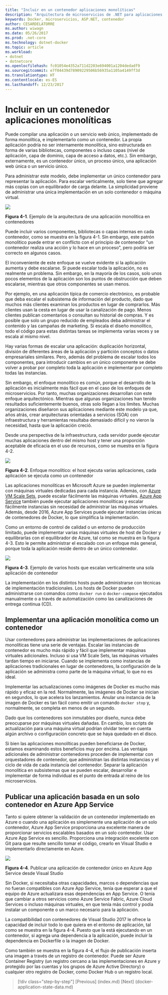 ```yaml
---
title: "Incluir en un contenedor aplicaciones monolíticas"
description: "Arquitectura de microservicios de .NET para aplicaciones .NET en contenedor | Incluir en un contenedor aplicaciones monolíticas"
keywords: Docker, microservicios, ASP.NET, contenedor
author: CESARDELATORRE
ms.author: wiwagn
ms.date: 05/26/2017
ms.prod: .net-core
ms.technology: dotnet-docker
ms.topic: article
ms.workload:
- dotnet
- dotnetcore
ms.openlocfilehash: fc01054e4352a711d2203e694001a1204dedadf9
ms.sourcegitcommit: e7f04439d78909229506b56935a1105a4149ff3d
ms.translationtype: HT
ms.contentlocale: es-ES
ms.lasthandoff: 12/23/2017
---
```

# <a name="containerizing-monolithic-applications"></a>Incluir en un contenedor aplicaciones monolíticas

Puede compilar una aplicación o un servicio web único, implementado de forma monolítica, e implementarlo como un contenedor. La propia aplicación podría no ser internamente monolítica, sino estructurada en forma de varias bibliotecas, componentes o incluso capas (nivel de aplicación, capa de dominio, capa de acceso a datos, etc.). Sin embargo, externamente, es un contenedor único, un proceso único, una aplicación web única o un servicio único.

Para administrar este modelo, debe implementar un único contenedor para representar la aplicación. Para escalar verticalmente, solo tiene que agregar más copias con un equilibrador de carga delante. La simplicidad proviene de administrar una única implementación en un solo contenedor o máquina virtual.

![](./media/image1.png)

**Figura 4-1**. Ejemplo de la arquitectura de una aplicación monolítica en contenedores

Puede incluir varios componentes, bibliotecas o capas internas en cada contenedor, como se muestra en la figura 4-1. Sin embargo, este patrón monolítico puede entrar en conflicto con el principio de contenedor "un contenedor realiza una acción y lo hace en un proceso", pero podría ser correcto en algunos casos.

El inconveniente de este enfoque se vuelve evidente si la aplicación aumenta y debe escalarse. Si puede escalar toda la aplicación, no es realmente un problema. Sin embargo, en la mayoría de los casos, solo unos pocos elementos de la aplicación son los puntos de obstrucción que deben escalarse, mientras que otros componentes se usan menos.

Por ejemplo, en una aplicación típica de comercio electrónico, es probable que deba escalar el subsistema de información del producto, dado que muchos más clientes examinan los productos en lugar de comprarlos. Más clientes usan la cesta en lugar de usar la canalización de pago. Menos clientes publican comentarios o consultan su historial de compras. Y es posible que solo un grupo reducido de empleados deba administrar el contenido y las campañas de marketing. Si escala el diseño monolítico, todo el código para estas distintas tareas se implementa varias veces y se escala al mismo nivel.

Hay varias formas de escalar una aplicación: duplicación horizontal, división de diferentes áreas de la aplicación y partición conceptos o datos empresariales similares. Pero, además del problema de escalar todos los componentes, para introducir cambios en un único componente se debe volver a probar por completo toda la aplicación e implementar por completo todas las instancias.

Sin embargo, el enfoque monolítico es común, porque el desarrollo de la aplicación es inicialmente más fácil que en el caso de los enfoques de microservicios. Por tanto, muchas organizaciones desarrollan con este enfoque arquitectónico. Mientras que algunas organizaciones han tenido resultados suficientemente buenos, otras solo llegan a los límites. Muchas organizaciones diseñaron sus aplicaciones mediante este modelo ya que, años atrás, crear arquitecturas orientadas a servicios (SOA) con infraestructura y herramientas resultaba demasiado difícil y no vieron la necesidad, hasta que la aplicación creció.

Desde una perspectiva de la infraestructura, cada servidor puede ejecutar muchas aplicaciones dentro del mismo host y tener una proporción aceptable de eficacia en el uso de recursos, como se muestra en la figura 4-2.

![](./media/image2.png)

**Figura 4-2**. Enfoque monolítico: el host ejecuta varias aplicaciones, cada aplicación se ejecuta como un contenedor

Las aplicaciones monolíticas en Microsoft Azure se pueden implementar con máquinas virtuales dedicadas para cada instancia. Además, con [Azure VM Scale Sets](https://docs.microsoft.com/azure/virtual-machine-scale-sets/), puede escalar fácilmente las máquinas virtuales. [Azure App Service](https://azure.microsoft.com/services/app-service/) también puede ejecutar aplicaciones monolíticas y escalar fácilmente instancias sin necesidad de administrar las máquinas virtuales. Además, desde 2016, Azure App Services puede ejecutar instancias únicas de contenedores de Docker, lo que simplifica la implementación.

Como un entorno de control de calidad o un entorno de producción limitado, puede implementar varias máquinas virtuales de host de Docker y equilibrarlas con el equilibrador de Azure, tal como se muestra en la figura 4-3. Esto le permite administrar el escalado con un enfoque más general, porque toda la aplicación reside dentro de un único contenedor.

![](./media/image3.png)

**Figura 4-3**. Ejemplo de varios hosts que escalan verticalmente una sola aplicación de contenedor

La implementación en los distintos hosts puede administrarse con técnicas de implementación tradicionales. Los hosts de Docker pueden administrarse con comandos como `docker run` o `docker-compose` ejecutados manualmente o a través de automatización como las canalizaciones de entrega continua (CD).

## <a name="deploying-a-monolithic-application-as-a-container"></a>Implementar una aplicación monolítica como un contenedor

Usar contenedores para administrar las implementaciones de aplicaciones monolíticas tiene una serie de ventajas. Escalar las instancias de contenedor es mucho más rápido y fácil que implementar máquinas virtuales adicionales. Incluso si usa VM Scale Sets, las máquinas virtuales tardan tiempo en iniciarse. Cuando se implementa como instancias de aplicaciones tradicionales en lugar de contenedores, la configuración de la aplicación se administra como parte de la máquina virtual, lo que no es ideal.

Implementar las actualizaciones como imágenes de Docker es mucho más rápido y eficaz en la red. Normalmente, las imágenes de Docker se inician en segundos, lo que acelera los lanzamientos. Anular una instancia de la imagen de Docker es tan fácil como emitir un comando `docker stop` y, normalmente, se completa en menos de un segundo.

Dado que los contenedores son inmutables por diseño, nunca debe preocuparse por máquinas virtuales dañadas. En cambio, los scripts de actualización para una máquina virtual podrían olvidar tener en cuenta algún archivo o configuración concreto que se haya quedado en el disco.

Si bien las aplicaciones monolíticas pueden beneficiarse de Docker, estamos examinando estos beneficios muy por encima. Las ventajas adicionales de administrar contenedores proceden de implementar con orquestadores de contenedor, que administran las distintas instancias y el ciclo de vida de cada instancia del contenedor. Separar la aplicación monolítica en subsistemas que se pueden escalar, desarrollar e implementar de forma individual es el punto de entrada al reino de los microservicios.

## <a name="publishing-a-single-container-based-application-to-azure-app-service"></a>Publicar una aplicación basada en un solo contenedor en Azure App Service

Tanto si quiere obtener la validación de un contenedor implementado en Azure o cuando una aplicación es simplemente una aplicación de un solo contenedor, Azure App Service proporciona una excelente manera de proporcionar servicios escalables basados en un solo contenedor. Usar Azure App Service es sencillo. Proporciona una integración excelente con Git para que resulte sencillo tomar el código, crearlo en Visual Studio e implementarlo directamente en Azure.

![](./media/image4.png)

**Figura 4-4**. Publicar una aplicación de contenedor único en Azure App Service desde Visual Studio

Sin Docker, si necesitaba otras capacidades, marcos o dependencias que no fueran compatibles con Azure App Service, tenía que esperar a que el equipo de Azure actualizara esas dependencias en App Service. O tenía que cambiar a otros servicios como Azure Service Fabric, Azure Cloud Services o incluso máquinas virtuales, en que tenía más control y podía instalar un componente o un marco necesario para la aplicación.

La compatibilidad con contenedores de Visual Studio 2017 le ofrece la capacidad de incluir todo lo que quiera en el entorno de aplicación, tal como se muestra en la figura 4-4. Puesto que la está ejecutando en un contenedor, si agrega una dependencia a la aplicación, puede incluir la dependencia en Dockerfile o la imagen de Docker.

Como también se muestra en la figura 4-4, el flujo de publicación inserta una imagen a través de un registro de contenedor. Puede ser Azure Container Registry (un registro cercano a las implementaciones en Azure y protegido por las cuentas y los grupos de Azure Active Directory) o cualquier otro registro de Docker, como Docker Hub o un registro local.


>[!div class="step-by-step"]
[Previous] (index.md) [Next] (docker-application-state-data.md)
